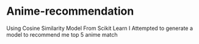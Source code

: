 # Anime-recommendation
Using Cosine Similarity Model From Scikit Learn I Attempted to generate a model to recommend me top 5 anime match
